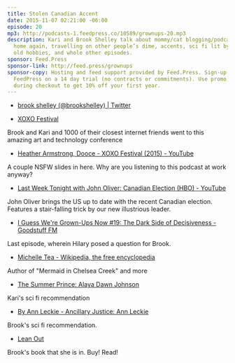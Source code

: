 ```yaml
---
title: Stolen Canadian Accent
date: 2015-11-07 02:21:00 -06:00
episode: 20
mp3: http://podcasts-1.feedpress.co/10589/grownups-20.mp3
description: Kari and Brook Shelley talk about mommy/cat blogging/podcasting, going
  home again, travelling on other people’s dime, accents, sci fi lit by women, revisiting
  old hobbies, and whole other episodes.
sponsor: Feed.Press
sponsor-link: http://feed.press/grownups
sponsor-copy: Hosting and feed support provided by Feed.Press. Sign-up today and try
  FeedPress on a 14 day trial (no contracts or commitments). Use promo code grownups
  during checkout to get 10% off your first year.
---
```


* [brook shelley (@brookshelley) | Twitter][1]

* [XOXO Festival][2]

Brook and Kari and 1000 of their closest internet friends went to this amazing art and technology conference 

* [Heather Armstrong, Dooce - XOXO Festival (2015) - YouTube][3]

A couple NSFW slides in here. Why are you listening to this podcast at work anyway?

* [Last Week Tonight with John Oliver: Canadian Election (HBO) - YouTube][4]

John Oliver brings the US up to date with the recent Canadian election. Features a stair-falling trick by our new illustrious leader. 

* [I Guess We're Grown-Ups Now #19: The Dark Side of Decisiveness - Goodstuff FM][5]

Last episode, wherein Hilary posed a question for Brook.

* [Michelle Tea - Wikipedia, the free encyclopedia][6]

Author of "Mermaid in Chelsea Creek" and more 

* [The Summer Prince: Alaya Dawn Johnson][7]

Kari's sci fi recommendation

* [By Ann Leckie - Ancillary Justice: Ann Leckie][8]

Brook's sci fi recommendation.

* [Lean Out][9]

Brook's book that she is in. Buy! Read! 

[1]: https://twitter.com/brookshelley
[2]: https://2015.xoxofest.com/
[3]: https://www.youtube.com/watch?v=fe-7kHmArAs
[4]: https://www.youtube.com/watch?v=0V5ckcTSYu8
[5]: http://goodstuff.fm/grownups/19
[6]: https://en.wikipedia.org/wiki/Michelle_Tea
[7]: http://www.amazon.ca/Summer-Prince-Alaya-Dawn-Johnson/dp/0545417791/
[8]: http://www.amazon.ca/Ann-Leckie-Ancillary-Justice/dp/B00IBSWVO6/
[9]: http://www.orbooks.com/catalog/lean-out/

  